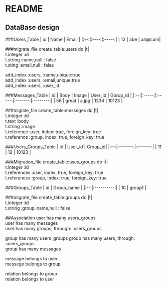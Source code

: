 # README
## DataBase design

###Users_Table
| id | Name | Email |
|:--:|:----:|:-----:|
| 12 | abe  | aa@com|

###migrate_file
create_table:users do |t|  
t.integer :id  
t.string  :name,null : false  
t.sting   :email,null : false  

 add_index :users, :name,unique:true  
 add_index :users, :email,unique:true  
 add_index :users, :user_id  

###Messages_Table
| id | Body  | Image | User_id | Gorup_id |
|:--:|:-----:|:-----:|:-------:|:--------:|
| 56 | great | a.jpg |  1234   |  10123   |

###miglate_file
create_table:messeges do |t|  
t.integer   :id  
t.text      :body  
t.string    :image  
t.reference :user, index: true, foreign_key: true  
t.reference :group, index: true, foreign_key: true  

###Users_Groups_Table
| id | User_id | Group_id|
|:--:|:-------:|:-------:|
| 11 | 12      | 10123   |

###Migration_file
create_table:uses_groups do |t|  
t.integer   :id  
t.references :user, index: true, foreign_key: true  
t.references :group, index: true, foreign_key: true  


###Groups_Table
| id | Group_name |
|:--:|:----------:|
| 10 |  group1    |

###migrate_file
create_table:groups do |t|  
t.integer :id  
t.string  :group_name,null : false  

##Association
user has many users_groups  
user has many messages  
user has many groups, through: :users_groups  
  
group has many users_groups
group has many users, through: :users_groups  
group has many messages  
  
message belongs to user  
messege belongs to group  
  
relation belongs to group  
relation belongs to user  

